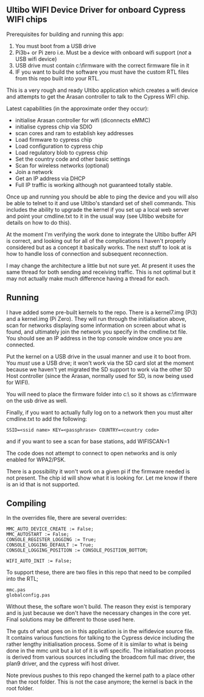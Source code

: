 Ultibo WIFI Device Driver for onboard Cypress WIFI chips
----------------------------------------------------------

Prerequisites for building and running this app:
1. You must boot from a USB drive
2. Pi3b+ or Pi zero i.e. Must be a device with onboard wifi support (*not* a USB wifi device)
3. USB drive must contain c:\firmware with the correct firmware file in it
4. IF you want to build the software you must have the custom RTL files from this repo
built into your RTL.

This is a very rough and ready Ultibo application which creates a wifi device and attempts
to get the Arasan controller to talk to the Cypress WFI chip.

Latest capabilities (in the approximate order they occur):
- initialise Arasan controller for wifi (diconnects eMMC)
- initialise cypress chip via SDIO
- scan cores and ram to establish key addresses
- Load firmware to cypress chip
- Load configuration to cypress chip
- Load regulatory blob to cypress chip
- Set the country code and other basic settings
- Scan for wireless networks (optional)
- Join a network
- Get an IP address via DHCP
- Full IP traffic is working although not guaranteed totally stable.

Once up and running you should be able to ping the device and you will also be
able to telnet to it and use Ultibo's standard set of shell commands. This includes
the ability to upgrade the kernel if you set up a local web server and point
your cmdline.txt to it in the usual way (see Ultibo website for details on how
to do this).

At the moment I'm verifying the work done to integrate the Ultibo buffer API is
correct, and looking out for all of the complications I haven't properly considered
but as a concept it basically works. The next stuff to look at is how to handle loss of
connection and subsequent reconnection.

I may change the architecture a little but not sure yet. At present it uses the
same thread for both sending and receiving traffic. This is not optimal but it
may not actually make much difference having a thread for each.


Running
-------
I have added some pre-built kernels to the repo. There is a kernel7.img (Pi3) and a
kernel.img (Pi Zero). They will run through the initialisation above, scan for networks
displaying some information on screen about what is found, and ultimately join the
network you specify in the cmdline.txt file. You should see an IP address in the
top console window once you are connected.

Put the kernel on a USB drive in the usual manner and use it to boot from.
You *must* use a USB drve; it won't work via the SD card slot at the moment
because we haven't yet migrated the SD support to work via the other SD Host controller
(since the Arasan, normally used for SD, is now being used for WIFI).

You will need to place the firmware folder into c:\ so it shows as c:\firmware
on the usb drive as well.

Finally, if you want to actually fully log on to a network then
you must alter cmdline.txt to add the following:

    SSID=<ssid name> KEY=<passphrase> COUNTRY=<country code>

and if you want to see a scan for base stations, add
    WIFISCAN=1

The code does not attempt to connect to open networks and is only enabled for
WPA2/PSK.

There is a possibility it won't work on a given pi if the firmware needed is
not present. The chip id will show what it is looking for. Let me know if there
is an id that is not supported.

Compiling
---------
In the overrides file, there are several overrides:

    MMC_AUTO_DEVICE_CREATE := False;
    MMC_AUTOSTART := False;
    CONSOLE_REGISTER_LOGGING := True;
    CONSOLE_LOGGING_DEFAULT := True;
    CONSOLE_LOGGING_POSITION := CONSOLE_POSITION_BOTTOM;

    WIFI_AUTO_INIT := False;

To support these, there are two files in this repo that need to be compiled into
the RTL;

    mmc.pas
    globalconfig.pas

Without these, the softare won't build. The reason they exist is temporary and is
just because we don't have the necessary changes in the core yet. Final solutions
may be different to those used here.

The guts of what goes on in this application is in the wifidevice source file.
It contains various functions for talking to the Cypress device including the
rather lengthy initialisation process.
Some of it is similar to what is being done in the mmc unit but a lot of it is
wifi specific. The initialisation process is derived from various sources including
the broadcom full mac driver, the plan9 driver, and the cypress wifi host driver.

Note previous pushes to this repo changed the kernel path to a place other than
the root folder. This is not the case anymore; the kernel is back in the root folder.
